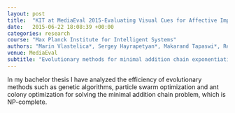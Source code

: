 ```yaml
---
layout: post
title:  "KIT at MediaEval 2015-Evaluating Visual Cues for Affective Impact of Movies Task"
date:   2015-06-22 18:08:39 +00:00
categories: research
course: "Max Planck Institute for Intelligent Systems"
authors: "Marin Vlastelica*, Sergey Hayrapetyan*, Makarand Tapaswi*, Reiner Stiefelhagen"
venue: MediaEval
subtitle: "Evolutionary methods for minimal addition chain exponentiation"
---
```


In my bachelor thesis I have analyzed the efficiency of evolutionary methods such as genetic algorithms, particle swarm optimization and ant colony optimization for solving the minimal addition chain problem, which is NP-complete.